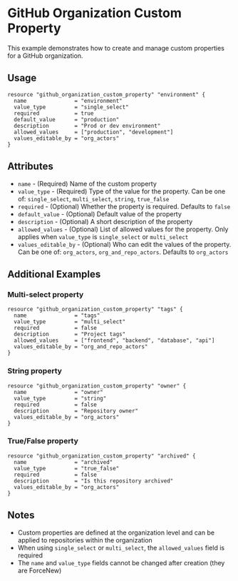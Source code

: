 # GitHub Organization Custom Property

This example demonstrates how to create and manage custom properties for a GitHub organization.

## Usage

```hcl
resource "github_organization_custom_property" "environment" {
  name               = "environment"
  value_type         = "single_select"
  required           = true
  default_value      = "production"
  description        = "Prod or dev environment"
  allowed_values     = ["production", "development"]
  values_editable_by = "org_actors"
}
```

## Attributes

- `name` - (Required) Name of the custom property
- `value_type` - (Required) Type of the value for the property. Can be one of: `single_select`, `multi_select`, `string`, `true_false`
- `required` - (Optional) Whether the property is required. Defaults to `false`
- `default_value` - (Optional) Default value of the property
- `description` - (Optional) A short description of the property
- `allowed_values` - (Optional) List of allowed values for the property. Only applies when `value_type` is `single_select` or `multi_select`
- `values_editable_by` - (Optional) Who can edit the values of the property. Can be one of: `org_actors`, `org_and_repo_actors`. Defaults to `org_actors`

## Additional Examples

### Multi-select property

```hcl
resource "github_organization_custom_property" "tags" {
  name               = "tags"
  value_type         = "multi_select"
  required           = false
  description        = "Project tags"
  allowed_values     = ["frontend", "backend", "database", "api"]
  values_editable_by = "org_and_repo_actors"
}
```

### String property

```hcl
resource "github_organization_custom_property" "owner" {
  name               = "owner"
  value_type         = "string"
  required           = false
  description        = "Repository owner"
  values_editable_by = "org_actors"
}
```

### True/False property

```hcl
resource "github_organization_custom_property" "archived" {
  name               = "archived"
  value_type         = "true_false"
  required           = false
  description        = "Is this repository archived"
  values_editable_by = "org_actors"
}
```

## Notes

- Custom properties are defined at the organization level and can be applied to repositories within the organization
- When using `single_select` or `multi_select`, the `allowed_values` field is required
- The `name` and `value_type` fields cannot be changed after creation (they are ForceNew)
